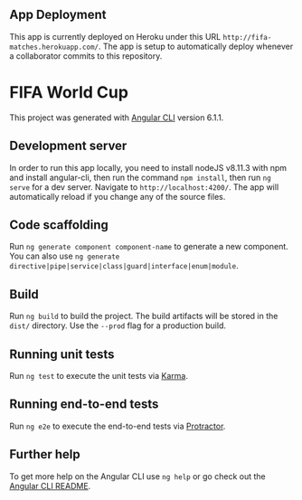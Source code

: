 ## App Deployment

This app is currently deployed on Heroku under this URL `http://fifa-matches.herokuapp.com/`. The app is setup to automatically deploy whenever a collaborator commits to this repository.

# FIFA World Cup

This project was generated with [Angular CLI](https://github.com/angular/angular-cli) version 6.1.1.

## Development server

In order to run this app locally, you need to install nodeJS v8.11.3 with npm and install angular-cli, then run the command `npm install`, then run `ng serve` for a dev server. Navigate to `http://localhost:4200/`. The app will automatically reload if you change any of the source files.

## Code scaffolding

Run `ng generate component component-name` to generate a new component. You can also use `ng generate directive|pipe|service|class|guard|interface|enum|module`.

## Build

Run `ng build` to build the project. The build artifacts will be stored in the `dist/` directory. Use the `--prod` flag for a production build.

## Running unit tests

Run `ng test` to execute the unit tests via [Karma](https://karma-runner.github.io).

## Running end-to-end tests

Run `ng e2e` to execute the end-to-end tests via [Protractor](http://www.protractortest.org/).

## Further help

To get more help on the Angular CLI use `ng help` or go check out the [Angular CLI README](https://github.com/angular/angular-cli/blob/master/README.md).

